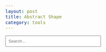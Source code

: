 ```yaml
---
layout: post
title: Abstract Shape
category: tools
---
```


<style>
    input[type="text"] {
        padding: 8px;
        margin-bottom: 10px;
        width: 300px;
    }

    code {
        font-size: 1em !important;
    }
</style>

<input type="text" id="search-box" placeholder="Search..." oninput="handleInput()">

<div id="results-blocks"></div>

<script>
    let ENTRIES = [];
    let VARIANTS = {};

    function loadRecords() {
        fetch("{{ '/assets/abstract.json' | relative_url }}")
            .then(response => response.json())
            .then(data => {
                ENTRIES = Array.isArray(data.entries) ? data.entries : [];
                VARIANTS = typeof data.variants === 'object' ? data.variants : {};
                GETA = typeof data.geta === 'object' ? data.geta : {};
            })
            .catch(error => console.error('Error loading ENTRIES:', error));
    }

    async function handleInput() {
        const val = document.getElementById('search-box').value;
        if (!val.trim()) {
            document.getElementById('results-blocks').innerHTML = '';
            return;
        }

        await loadRecords();
        const charsSet = new Set(Array.from(val).filter(c => c.trim() !== ''));
        let visitedCharsSet = new Set();
        const chars = Array.from(charsSet).sort((a, b) => a.codePointAt(0) - b.codePointAt(0));
        createBlocksForInput(chars, charsSet, visitedCharsSet);
    }

    function emphasize(str, charsSet) {
        if (!str) return '';
        return Array.from(String(str)).map(c =>
            charsSet.has(c) ? `<span style="color:#1976d2;">${c}</span>` : c
        ).join('');
    }

    function extractBrackets(str) {
        if (typeof str !== 'string') return [];
        return str.match(/\[[^\]]+\]/g) || [];
    }

    /*****************************
     * @args `entry`, an entry from `abstract.json > entries`
     * @args `div`, a `div` element to show the abstract shape expression
     ****************************/
    function writeExpression(entry, div) {
        if (!entry.char) {
            div.innerHTML += `<code>${entry.ids}</code>`;
        } else if (entry.ids) {
            div.innerHTML += `<code>|${entry.char}| &lt; ${entry.ids}</code>`;
        } else if (entry.is) {
            div.innerHTML += `<code>|${entry.char}| → |${entry.is}|</code>`;
        } else {
            div.innerHTML += `<code>|${entry.char}|</code>`;
        }
        if (entry.refer) {
            div.innerHTML += `<code> ~ ${entry.refer}</code>`;
        }
        if (entry.to) {
            div.innerHTML += `<code> * |${entry.to}|</code>`;
        }

        if (entry.note) {
            const noteDiv = document.createElement('div');
            noteDiv.textContent = entry.note;
            noteDiv.style.marginLeft = '2em';
            noteDiv.style.color = '#666';
            noteDiv.style.fontSize = '0.95em';
            div.appendChild(document.createElement('br'));
            div.appendChild(noteDiv);
        }

        Object.entries(GETA).forEach(([getaKey, getaValue]) => {
            if ((entry.ids && entry.ids.includes(getaKey)) ||
                (entry.note && entry.note.includes(getaKey))) {
                const noteDiv = document.createElement('div');
                noteDiv.innerHTML += `❗ <code>|${getaKey}|</code> ${getaValue}</span>`;
                noteDiv.style.marginLeft = '2em';
                noteDiv.style.color = '#666';
                noteDiv.style.fontSize = '0.95em';
                div.appendChild(noteDiv);
            }
        });
    }

    /*****************************
     * @args `abs_ids`: str, an decomposed abstract IDS included in the `abstract.json > variants`
     * @args `block`: <div>, a `div` element to show the abstract shape expression
     * @args `charsSet`: set[str], a set built from user input
     * @args `size`: float, specifies the `font-size`
     * @args `isIdsShown`: bool, whether to show the IDS
     ****************************/
    function writeTitle(block, abs_ids, charsSet, size, isIdsShown) {
        let variantStr = VARIANTS[abs_ids] || '';
        let [str1, str2 = ''] = variantStr.split('@');
        if (!str1) {
            str1 = "X";
        }

        const title = document.createElement('span');
        let str1Style = `font-weight:bold;font-size:${size}em;`;

        const emphasizedStr1 = emphasize(str1, charsSet);
        let str2Arr = str2 ? str2.split(',') : [];
        const emphasizedStr2 = str2Arr.length > 0
            ? str2Arr.map(s => emphasize(s.trim(), charsSet)).join(', ')
            : '';

        title.innerHTML =
            `<span style="${str1Style}">${emphasizedStr1}</span>` +
            (str2 ? ` <span style="font-size:${size}em;color:#666;">(${emphasizedStr2})</span>` : '');
        if (isIdsShown) {
            title.innerHTML += ` <span style="font-size:1em;vertical-align:middle;"><code>${abs_ids}</code></span>`;
        }
        block.appendChild(title);
    }

    /*****************************
     * @args `abs_ids`: str, an decomposed abstract IDS included in the `abstract.json > variants`
     * @args `entry`, an entry from `abstract.json > entries`
     * @args `charsSet`: set[str], a set built from user input
     * @args `size`: float, specifies the `font-size`
     * @args `isIdsShown`: bool, whether to show the IDS
     ****************************/
    function writeX(block, entry, charsSet, size, isIdsShown) {
        const str1 = entry.char;
        const str2 = '';
        const abs_ids = 'X';

        const title = document.createElement('span');
        let str1Style = `font-weight:bold;font-size:${size}em;`;

        const emphasizedStr1 = emphasize(str1, charsSet);
        let str2Arr = str2 ? str2.split(',') : [];
        const emphasizedStr2 = str2Arr.length > 0
            ? str2Arr.map(s => emphasize(s.trim(), charsSet)).join(', ')
            : '';

        title.innerHTML =
            `<span style="${str1Style}">${emphasizedStr1}</span>` +
            (str2 ? ` <span style="font-size:${size}em;color:#666;">(${emphasizedStr2})</span>` : '');
        if (isIdsShown) {
            title.innerHTML += ` <span style="font-size:1em;vertical-align:middle;"><code>${abs_ids}</code></span>`;
        }
        block.appendChild(title);

        if (entry.note) {
            const noteDiv = document.createElement('div');
            noteDiv.textContent = entry.note;
            noteDiv.style.marginLeft = '2em';
            noteDiv.style.color = '#666';
            noteDiv.style.fontSize = '0.95em';
            block.appendChild(document.createElement('br'));
            block.appendChild(noteDiv);
        }

        Object.entries(GETA).forEach(([getaKey, getaValue]) => {
            if ((abs_ids && abs_ids.includes(getaKey)) ||
                (entry.note && entry.note.includes(getaKey))) {
                const noteDiv = document.createElement('div');
                noteDiv.innerHTML += `❗ <code>|${getaKey}|</code> ${getaValue}</span>`;
                noteDiv.style.marginLeft = '2em';
                noteDiv.style.color = '#666';
                noteDiv.style.fontSize = '0.95em';
                block.appendChild(noteDiv);
            }
        });
    }

    /*****************************
     * create a `div` according to an entry from `abstract.json > entries`
     * the `div` include the expression and the note
     ****************************/
    function createEntryDiv(entry) {
        const div = document.createElement('div');
        div.style.marginTop = '8px';
        div.style.padding = '6px';
        div.style.border = '1px solid #f0f0f0';
        div.style.borderRadius = '6px';
        div.style.background = '#fafcff';

        writeExpression(entry, div);
        return div;
    }

    /*****************************
     * create a `div` according to an entry from `abstract.json > entries`
     * the `div` include the title (with expression) and many `div` for all the variants
     ****************************/
    function createSubBlock(subEntry, charsSet, visitedCharsSet) {
        let abs_ids = subEntry.new_ids || subEntry.ids;
        const variantStr = VARIANTS[abs_ids] || '';
        let [str1, str2 = ''] = variantStr.split('@');

        const block = document.createElement('div');
        block.style.marginLeft = `2em`;
        block.style.marginTop = '4px';
        block.style.padding = '4px 4px 4px 8px';
        block.style.borderLeft = '2px solid rgb(224,224,224)';
        block.style.background = '#f6f8fa';

        if (abs_ids) {
            writeTitle(block, abs_ids, charsSet, 1.2, true);
            block.appendChild(document.createElement('br'));
        } else {
            writeX(block, subEntry, charsSet, 1.2, true);
        }

        if (abs_ids) {
            const relatedEntries = ENTRIES.filter(item =>
                item.ids === abs_ids || item.new_ids === abs_ids || (item.is && variantStr.includes(item.is))
            );

            let idsList = [abs_ids];
            relatedEntries.forEach(item => {
                block.appendChild(createEntryDiv(item));
                if (item.refer) idsList.push(item.refer);
                if (item.to) {
                    Object.entries(VARIANTS).forEach(([key, value]) => {
                        if (value.includes(item.to)) idsList.push(key);
                    });
                }
            });

            let newIdsList = []
            idsList.forEach(ids => {
                if (!newIdsList.includes(ids)) {
                    newIdsList.push(ids);
                }
            })

            createSubBlocks(newIdsList, charsSet, visitedCharsSet, block);
        }
        return block;
    }

    /*****************************
     * recursively create all the sub-blocks for a list of decomposed IDS
     ****************************/
    function createSubBlocks(ids, charsSet, visitedCharsSet, parentDiv) {
        if (!ids) return;
        const brackets = Array.isArray(ids) ? ids.filter(Boolean) : [ids];

        function processEntries(entries) {
            if (entries) {
                entries.forEach(entry => {
                    if (entry.new_ids || entry.ids) {
                        if (!visitedCharsSet.has(entry.new_ids || entry.ids)) {
                            visitedCharsSet.add(entry.new_ids || entry.ids);
                            parentDiv.appendChild(createSubBlock(entry, charsSet, visitedCharsSet));
                        }
                    }
                });
            }
        }

        // search for refer
        brackets.forEach(bracketStr => {
            const variantStr = VARIANTS[bracketStr] || '';
            const subEntries = ENTRIES.filter(r => variantStr.includes(r.is));
            processEntries(subEntries);
        });

        brackets.forEach(bracketStr => {
            const subEntries = ENTRIES.filter(r => (r.new_ids || r.ids) === bracketStr);
            processEntries(subEntries);
        });

        // search for complex ids
        brackets.forEach(bracketStr => {
            const allMatchingEntries = ENTRIES.filter(r =>
                bracketStr.includes(r.new_ids || r.ids) && (r.new_ids || r.ids) !== `[${r.char}]` && (r.new_ids || r.ids) !== bracketStr
            );
            const subEntries = allMatchingEntries.filter(entry => {
                const entryIds = entry.new_ids || entry.ids;
                return !allMatchingEntries.some(otherEntry => {
                    const otherIds = otherEntry.new_ids || otherEntry.ids;
                    return otherIds !== entryIds && otherIds.includes(entryIds);
                });
            });
            processEntries(subEntries);
        });

        // search for simple ids
        brackets.forEach(bracketStr => {
            const subEntries = ENTRIES.filter(r =>
            (((bracketStr.includes(r.new_ids || r.ids) && (r.new_ids || r.ids) === `[${r.char}]`) ||
                (bracketStr.includes(`[${r.char}]`) && r.x)) && !visitedCharsSet.has(r.new_ids || r.ids))
            );
            processEntries(subEntries);
        })
    }

    /*****************************
     * create a `div` block according to a key-value pair from `abstract.json > variants`
     * the key is the decomposed abstract shape expression, the values is main form @ variant forms
     ****************************/
    function createBlock(abs_ids, char, charsSet, visitedCharsSet, container) {
        if (visitedCharsSet.has(abs_ids)) return;
        visitedCharsSet.add(abs_ids);
        const variantStr = VARIANTS[abs_ids] || '';

        const block = document.createElement('div');
        block.style.marginBottom = '1em';
        block.style.border = '1px solid #eee';
        block.style.padding = '10px';
        block.style.borderRadius = '8px';

        writeTitle(block, abs_ids, charsSet, 1.8, true);
        block.appendChild(document.createElement('br'));

        if (abs_ids) {
            const relatedEntries = ENTRIES.filter(item =>
                item.ids === abs_ids || item.new_ids === abs_ids || (item.is && variantStr.includes(item.is))
            );

            let idsList = [abs_ids];
            relatedEntries.forEach(item => {
                block.appendChild(createEntryDiv(item));
                if (item.refer) idsList.push(item.refer);
                if (item.to) {
                    Object.entries(VARIANTS).forEach(([k, value]) => {
                        if (value.includes(item.to)) idsList.push(k);
                    });
                }
            });

            createSubBlocks(idsList, charsSet, visitedCharsSet, block);
        }
        container.appendChild(block);
    }

    /*****************************
     * according to user input, generate many `div` block for abstract shape
     * in the `abstract.json > variants`, find all the key-value pair that include the user input
     * and for each key-value pair, generate a `div` block
     ****************************/
    function createBlocksForInput(chars, charsSet, visitedCharsSet) {
        const container = document.getElementById('results-blocks');
        container.innerHTML = '';

        Object.entries(VARIANTS).forEach(([key, value]) => {
            chars.forEach(char => {
                if (value && value.includes && value.includes(char)) {
                    createBlock(key, char, charsSet, visitedCharsSet, container);
                }
            });
        });
    }

    window.onload = function () {
        loadRecords();
        document.getElementById('search-box').addEventListener('input', handleInput);
    }
</script>

